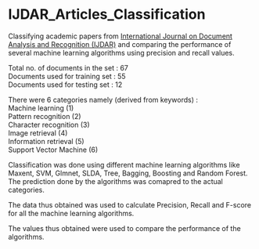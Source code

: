# IJDAR_Articles_Classification
Classifying academic papers from [International Journal on Document Analysis and Recognition (IJDAR)](https://www.springer.com/journal/10032) and comparing the performance of several machine learning algorithms using precision and recall values.  

Total no. of documents in the set : 67  
Documents used for training set : 55  
Documents used for testing set : 12  

There were 6 categories namely (derived from keywords) :  
Machine learning (1)  
Pattern recognition (2)  
Character recognition (3)  
Image retrieval (4)  
Information retrieval (5)  
Support Vector Machine (6)  

Classification was done using different machine learning algorithms like Maxent, SVM, Glmnet, SLDA, Tree, Bagging, Boosting and Random Forest.  
The prediction done by the algorithms was comapred to the actual categories.  

The data thus obtained was used to calculate Precision, Recall and F-score for all the machine learning algorithms.  

The values thus obtained were used to compare the performance of the algorithms.  

